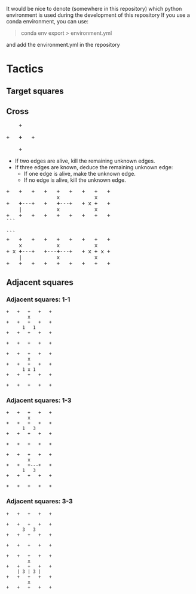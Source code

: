 It would be nice to denote (somewhere in this repository) which python environment is used during the development of this repository
If you use a conda environment, you can use: 

> conda env export > environment.yml

and add the environment.yml in the repository


# Tactics 

## Target squares


## Cross

<pre>
    +

+   <b>+</b>   +

    +
</pre>

* If two edges are alive, kill the remaining unknown edges. 
* If three edges are known, deduce the remaining unknown edge:
    * If one edge is alive, make the unknown edge.
    * If no edge is alive, kill the unknown edge.

<pre>
+   +   +   +   +   +   +   +   +
                x           x
+   <b>+</b>---+   +   <b>+</b>---+   + x <b>+</b>   +
    |           x           x
+   +   +   +   +   +   +   +   +
```

```
+   +   +   +   +   +   +   +   +
    x           x           x
+ x <b>+</b>---+   +---<b>+</b>---+   + x <b>+</b> x +
    |           x           x
+   +   +   +   +   +   +   +   +
</pre>


## Adjacent squares

### Adjacent squares: 1-1

```
+   +   +   +   +
        x
+   +   +   +   + 
      1   1
+   +   +   +   + 

+   +   +   +   + 
```

```
+   +   +   +   +
        x
+   +   +   +   + 
      1 x 1
+   +   +   +   + 

+   +   +   +   + 
```

### Adjacent squares: 1-3

```
+   +   +   +   +
        x
+   +   +   +   + 
      1   3
+   +   +   +   + 

+   +   +   +   + 
```

```
+   +   +   +   +
        x
+   +   +---+   + 
      1   3
+   +   +   +   + 

+   +   +   +   + 
```

### Adjacent squares: 3-3

```
+   +   +   +   +
        
+   +   +   +   + 
      3   3
+   +   +   +   + 

+   +   +   +   + 
```

```
+   +   +   +   +
        x
+   +   +   +   + 
    | 3 | 3 |
+   +   +   +   + 
        x
+   +   +   +   + 
```
